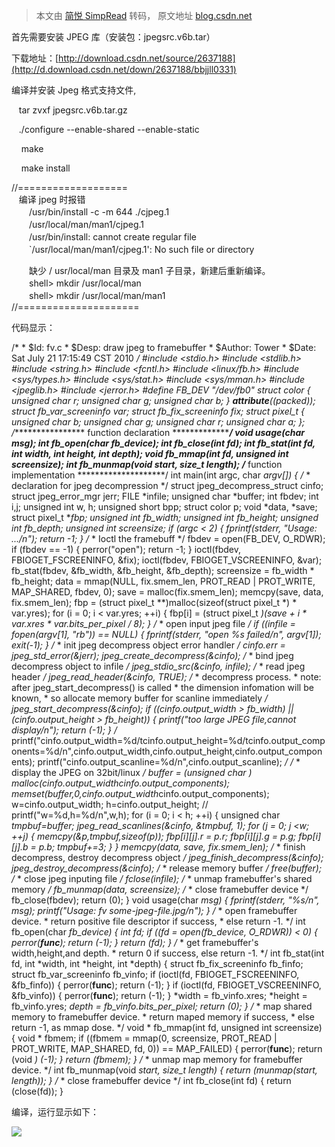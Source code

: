 > 本文由 [简悦 SimpRead](http://ksria.com/simpread/) 转码， 原文地址 [blog.csdn.net](https://blog.csdn.net/bbjjll0331/article/details/5829050?utm_medium=distribute.pc_aggpage_search_result.none-task-blog-2~aggregatepage~first_rank_v2~rank_aggregation-17-5829050.pc_agg_rank_aggregation&utm_term=linux%E7%BB%88%E7%AB%AF%E6%98%BE%E7%A4%BA%E5%9B%BE%E7%89%87&spm=1000.2123.3001.4430)

首先需要安装 JPEG 库（安装包：jpegsrc.v6b.tar）

下载地址：[http://download.csdn.net/source/2637188](http://d.download.csdn.net/down/2637188/bbjjll0331)

编译并安装 Jpeg 格式支持文件,

   tar zvxf jpegsrc.v6b.tar.gz

   ./configure --enable-shared --enable-static 

    make

    make install

//===================  
   编译 jpeg 时报错  
　　/usr/bin/install -c -m 644 ./cjpeg.1  
　　/usr/local/man/man1/cjpeg.1  
　　/usr/bin/install: cannot create regular file  
　　`/usr/local/man/man1/cjpeg.1': No such file or directory

　　缺少 / usr/local/man 目录及 man1 子目录，新建后重新编译。  
　　shell> mkdir /usr/local/man  
　　shell> mkdir /usr/local/man/man1  
//=====================

代码显示：

/* * $Id: fv.c * $Desp: draw jpeg to framebuffer * $Author: Tower * $Date: Sat July 21 17:15:49 CST 2010 */ #include <stdio.h> #include <stdlib.h> #include <string.h> #include <fcntl.h> #include <linux/fb.h> #include <sys/types.h> #include <sys/stat.h> #include <sys/mman.h> #include <jpeglib.h> #include <jerror.h> #define FB_DEV "/dev/fb0" struct color { unsigned char r; unsigned char g; unsigned char b; } __attribute__((packed)); struct fb_var_screeninfo var; struct fb_fix_screeninfo fix; struct pixel_t { unsigned char b; unsigned char g; unsigned char r; unsigned char a; }; /***************** function declaration ******************/ void usage(char *msg); int fb_open(char *fb_device); int fb_close(int fd); int fb_stat(int fd, int *width, int *height, int *depth); void *fb_mmap(int fd, unsigned int screensize); int fb_munmap(void *start, size_t length); /************ function implementation ********************/ int main(int argc, char *argv[]) { /* * declaration for jpeg decompression */ struct jpeg_decompress_struct cinfo; struct jpeg_error_mgr jerr; FILE *infile; unsigned char *buffer; int fbdev; int i,j; unsigned int w, h; unsigned short bpp; struct color p; void *data, *save; struct pixel_t **fbp; unsigned int fb_width; unsigned int fb_height; unsigned int fb_depth; unsigned int screensize; if (argc < 2) { fprintf(stderr, "Usage: .../n"); return -1; } /* * Ioctl the framebuff */ fbdev = open(FB_DEV, O_RDWR); if (fbdev == -1) { perror("open"); return -1; } ioctl(fbdev, FBIOGET_FSCREENINFO, &fix); ioctl(fbdev, FBIOGET_VSCREENINFO, &var); fb_stat(fbdev, &fb_width, &fb_height, &fb_depth); screensize = fb_width * fb_height; data = mmap(NULL, fix.smem_len, PROT_READ | PROT_WRITE, MAP_SHARED, fbdev, 0); save = malloc(fix.smem_len); memcpy(save, data, fix.smem_len); fbp = (struct pixel_t **)malloc(sizeof(struct pixel_t *) * var.yres); for (i = 0; i < var.yres; ++i) { fbp[i] = (struct pixel_t *)(save + i * var.xres * var.bits_per_pixel / 8); } /* * open input jpeg file */ if ((infile = fopen(argv[1], "rb")) == NULL) { fprintf(stderr, "open %s failed/n", argv[1]); exit(-1); } /* * init jpeg decompress object error handler */ cinfo.err = jpeg_std_error(&jerr); jpeg_create_decompress(&cinfo); /* * bind jpeg decompress object to infile */ jpeg_stdio_src(&cinfo, infile); /* * read jpeg header */ jpeg_read_header(&cinfo, TRUE); /* * decompress process. * note: after jpeg_start_decompress() is called * the dimension infomation will be known, * so allocate memory buffer for scanline immediately */ jpeg_start_decompress(&cinfo); if ((cinfo.output_width > fb_width) || (cinfo.output_height > fb_height)) { printf("too large JPEG file,cannot display/n"); return (-1); } /* printf("cinfo.output_width=%d/tcinfo.output_height=%d/tcinfo.output_components=%d/n",cinfo.output_width,cinfo.output_height,cinfo.output_components); printf("cinfo.output_scanline=%d/n",cinfo.output_scanline); */ /* * display the JPEG on 32bit/linux */ buffer = (unsigned char *) malloc(cinfo.output_width*cinfo.output_components); memset(buffer,0,cinfo.output_width*cinfo.output_components); w=cinfo.output_width; h=cinfo.output_height; // printf("w=%d,h=%d/n",w,h); for (i = 0; i < h; ++i) { unsigned char *tmpbuf=buffer; jpeg_read_scanlines(&cinfo, &tmpbuf, 1); for (j = 0; j <w; ++j) { memcpy(&p,tmpbuf,sizeof(p)); fbp[i][j].r = p.r; fbp[i][j].g = p.g; fbp[i][j].b = p.b; tmpbuf+=3; } } memcpy(data, save, fix.smem_len); /* * finish decompress, destroy decompress object */ jpeg_finish_decompress(&cinfo); jpeg_destroy_decompress(&cinfo); /* * release memory buffer */ free(buffer); /* * close jpeg inputing file */ fclose(infile); /* * unmap framebuffer's shared memory */ fb_munmap(data, screensize); /* * close framebuffer device */ fb_close(fbdev); return (0); } void usage(char *msg) { fprintf(stderr, "%s/n", msg); printf("Usage: fv some-jpeg-file.jpg/n"); } /* * open framebuffer device. * return positive file descriptor if success, * else return -1. */ int fb_open(char *fb_device) { int fd; if ((fd = open(fb_device, O_RDWR)) < 0) { perror(__func__); return (-1); } return (fd); } /* * get framebuffer's width,height,and depth. * return 0 if success, else return -1. */ int fb_stat(int fd, int *width, int *height, int *depth) { struct fb_fix_screeninfo fb_finfo; struct fb_var_screeninfo fb_vinfo; if (ioctl(fd, FBIOGET_FSCREENINFO, &fb_finfo)) { perror(__func__); return (-1); } if (ioctl(fd, FBIOGET_VSCREENINFO, &fb_vinfo)) { perror(__func__); return (-1); } *width = fb_vinfo.xres; *height = fb_vinfo.yres; *depth = fb_vinfo.bits_per_pixel; return (0); } /* * map shared memory to framebuffer device. * return maped memory if success, * else return -1, as mmap dose. */ void * fb_mmap(int fd, unsigned int screensize) { void * fbmem; if ((fbmem = mmap(0, screensize, PROT_READ | PROT_WRITE, MAP_SHARED, fd, 0)) == MAP_FAILED) { perror(__func__); return (void *) (-1); } return (fbmem); } /* * unmap map memory for framebuffer device. */ int fb_munmap(void *start, size_t length) { return (munmap(start, length)); } /* * close framebuffer device */ int fb_close(int fd) { return (close(fd)); }

编译，运行显示如下：

![](http://hi.csdn.net/attachment/201008/21/0_128238596122Ps.gif)